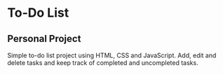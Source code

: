 # To-Do List 

## Personal Project

Simple to-do list project using HTML, CSS and JavaScript. 
Add, edit and delete tasks and keep track of completed and uncompleted tasks. 
